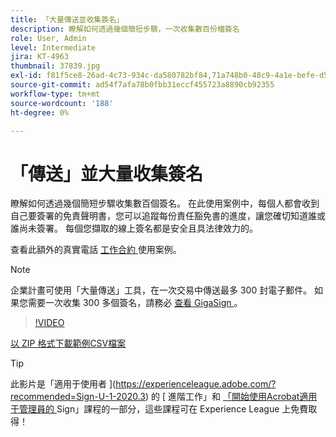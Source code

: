 ```yaml
---
title: 「大量傳送並收集簽名」
description: 瞭解如何透過幾個簡短步驟，一次收集數百份檔簽名
role: User, Admin
level: Intermediate
jira: KT-4963
thumbnail: 37839.jpg
exl-id: f81f5ce8-26ad-4c73-934c-da580782bf84,71a748b0-48c9-4a1e-befe-d5f311d6c05e
source-git-commit: ad54f7afa78b0fbb31eccf455723a8890cb92355
workflow-type: tm+mt
source-wordcount: '188'
ht-degree: 0%

---
```


# 「傳送」並大量收集簽名

瞭解如何透過幾個簡短步驟收集數百個簽名。 在此使用案例中，每個人都會收到自己要簽署的免責聲明書，您可以追蹤每份責任豁免書的進度，讓您確切知道誰或誰尚未簽署。 每個您擷取的線上簽名都是安全且具法律效力的。

查看此額外的真實電話 [ 工作合約 ](https://experienceleague.adobe.com/docs/document-cloud-learn/sign-learning-hub/expand/recipes/gov/usecasegovtelework.html?lang=en) 使用案例。

>[!NOTE]
>
>企業計畫可使用「大量傳送」工具，在一次交易中傳送最多 300 封電子郵件。 如果您需要一次收集 300 多個簽名，請務必 [ 查看 GigaSign ](https://experienceleague.adobe.com/docs/document-cloud-learn/sign-learning-hub/develop/custom/gigasign.html?lang=en) 。

>[!VIDEO](https://video.tv.adobe.com/v/33655?quality=12&learn=on&hidetitle=true)

[以 ZIP 格式下載範例CSV檔案](../assets/megasign_merge_sample.zip)

>[!TIP]
>
>此影片是「適用于使用者 ](https://experienceleague.adobe.com/?recommended=Sign-U-1-2020.3) 的 [ 進階工作」和 [ 「開始使用Acrobat適用于管理員的 ](https://experienceleague.adobe.com/?recommended=Sign-A-1-2020.2) Sign」課程的一部分，這些課程可在 Experience League 上免費取得！
